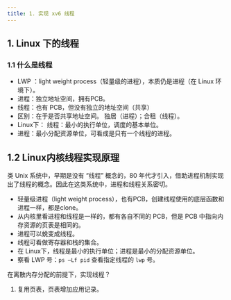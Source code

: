 ```yaml
---
title: 1. 实现 xv6 线程
---
```


## 1. Linux 下的线程

### 1.1 什么是线程

- LWP ：light weight process（轻量级的进程），本质仍是进程（在 Linux 环境下）。
- 进程：独立地址空间，拥有PCB。
- 线程：也有 PCB，但没有独立的地址空间（共享）
- 区别：在于是否共享地址空间。 独居（进程）；合租（线程）。
- Linux下： 线程：最小的执行单位，调度的基本单位。
- 进程：最小分配资源单位，可看成是只有一个线程的进程。

## 1.2 Linux内核线程实现原理

类 Unix 系统中，早期是没有 “线程” 概念的，80 年代才引入，借助进程机制实现出了线程的概念。因此在这类系统中，进程和线程关系密切。

- 轻量级进程（light weight process），也有PCB，创建线程使用的底层函数和进程一样，都是clone。
- 从内核里看进程和线程是一样的，都有各自不同的 PCB，但是 PCB 中指向内存资源的页表是相同的。
- 进程可以蜕变成线程。
- 线程可看做寄存器和栈的集合。
- 在 Linux下，线程是最小的执行单位；进程是最小的分配资源单位。
- 察看 LWP 号：`ps –Lf pid` 查看指定线程的 `lwp` 号。

在离散内存分配的前提下，实现线程？ 

1. 复用页表，页表增加应用记录。

